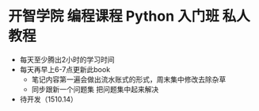 # 开智学院 编程课程 Python 入门班 私人教程

* 每天至少腾出2小时的学习时间
 * 每天再早上6-7点更新此book
   * 笔记内容第一遍会做出流水账式的形式，周末集中修改去除杂草 
   * 同步跟新一个问题集 把问题集中起来解决
 * 待开发（1510.14）